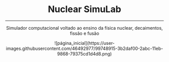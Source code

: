 <h1 align="center">Nuclear SimuLab</h1>
<hr>
<p align="center"> Simulador computacional voltado ao ensino da física nuclear, decaimentos, fissão e fusão</p>
<div align="center">![página_inicial](https://user-images.githubusercontent.com/46492977/99748915-3b2daf00-2abc-11eb-9868-79375cd1d4d8.png)</div>
